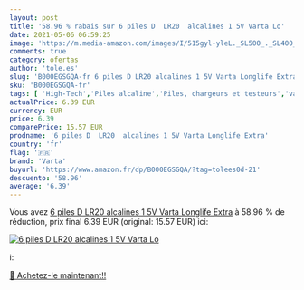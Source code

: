 ```yaml
---
layout: post
title: '58.96 % rabais sur 6 piles D  LR20  alcalines 1 5V Varta Lo'
date: 2021-05-06 06:59:25
image: 'https://m.media-amazon.com/images/I/515gyl-yleL._SL500_._SL400_.jpg'
comments: true
category: ofertas
author: 'tole.es'
slug: 'B000EGSGQA-fr 6 piles D LR20 alcalines 1 5V Varta Longlife Extra'
sku: 'B000EGSGQA-fr'
tags: [ 'High-Tech','Piles alcaline','Piles, chargeurs et testeurs','varta', ]
actualPrice: 6.39 EUR
currency: EUR
price: 6.39
comparePrice: 15.57 EUR
prodname: '6 piles D  LR20  alcalines 1 5V Varta Longlife Extra'
country: 'fr'
flag: '🇫🇷'
brand: 'Varta'
buyurl: 'https://www.amazon.fr/dp/B000EGSGQA/?tag=tolees0d-21'
descuento: '58.96'
average: '6.39'
---
```


Vous avez [6 piles D  LR20  alcalines 1 5V Varta Longlife Extra](https://www.amazon.fr/dp/B000EGSGQA/?tag=tolees0d-21)  à  58.96 % de réduction, prix final  6.39 EUR (original: 15.57 EUR) ici:

[![6 piles D  LR20  alcalines 1 5V Varta Lo](https://m.media-amazon.com/images/I/515gyl-yleL._SL500_._SL400_.jpg)](https://www.amazon.fr/dp/B000EGSGQA/?tag=tolees0d-21)

ℹ️:


[🛒 Achetez-le maintenant!!](https://www.amazon.fr/dp/B000EGSGQA/?tag=tolees0d-21)
